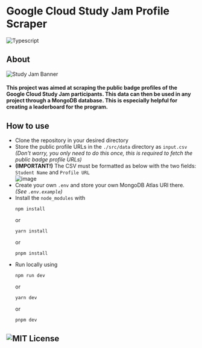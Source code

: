 # Google Cloud Study Jam Profile Scraper

![Typescript](https://img.shields.io/badge/Typescript-yellow?style=for-the-badge&logo=typescript)

## About

![Study Jam Banner](https://lh3.googleusercontent.com/uu8RsBaxJVLl5pXc4O3y8SukFWWBMJJECEd_0K01uKKMRzCn3DjrHmElSnhJd96ap8OUVDzvJ8XdHK3KFhRW8g=w02400)

#### This project was aimed at scraping the public badge profiles of the Google Cloud Study Jam participants. This data can then be used in any project through a MongoDB database. This is especially helpful for creating a leaderboard for the program.

## How to use

- Clone the repository in your desired directory
- Store the public profile URLs in the `./src/data` directory as `input.csv` _<br>(Don't worry, you only need to do this once, this is required to fetch the public badge profile URLs)_
- **(IMPORTANT!)** The CSV must be formatted as below with the two fields: `Student Name` and `Profile URL`  <br>
  ![image](https://github.com/DarkFalc0n/gcsj-profile-scraper/assets/59203815/26fa5e5f-ff67-4ed6-afb0-4ac120365bc6)
- Create your own `.env` and store your own MongoDB Atlas URI there. _(See `.env.example`)_
- Install the `node_modules` with
  ```
  npm install
  ```
  or
  ```
  yarn install
  ```
  or
  ```
  pnpm install
  ```
- Run locally using
  ```
  npm run dev
  ```
  or
  ```
  yarn dev
  ```
  or
  ```
  pnpm dev
  ```

## ![MIT License](https://img.shields.io/badge/MIT-License-green?style=for-the-badge)
